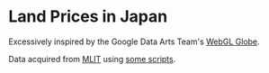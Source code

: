 # Land Prices in Japan

Excessively inspired by the Google Data Arts Team's [WebGL Globe](http://www.chromeexperiments.com/globe).

Data acquired from [MLIT](http://www.land.mlit.go.jp/webland/) using [some scripts](https://github.com/shuhei/webland-scraper).